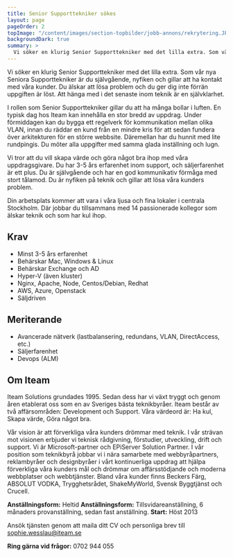```yaml
---
title: Senior Supporttekniker sökes
layout: page
pageOrder: 2
topImage: "/content/images/section-topbilder/jobb-annons/rekrytering.JPG"
backgroundDark: true
summary: >
  Vi söker en klurig Senior Supporttekniker med det lilla extra. Som vår nya Seniora Supporttekniker är du självgående, nyfiken och gillar att ha kontakt med våra kunder. Du älskar att lösa problem och du ger dig inte förrän uppgiften är löst. Att hänga med i det senaste inom teknik är en självklarhet.
---
```


Vi söker en klurig Senior Supporttekniker med det lilla extra.
Som vår nya Seniora Supporttekniker är du självgående, nyfiken och gillar att ha kontakt med våra kunder. Du älskar att lösa problem och du ger dig inte förrän uppgiften är löst. Att hänga med i det senaste inom teknik är en självklarhet.

I rollen som Senior Supporttekniker gillar du att ha många bollar i luften.  En typisk dag hos Iteam kan innehålla en stor bredd av uppdrag. Under förmiddagen kan du bygga ett regelverk för kommunikation mellan olika VLAN, innan du räddar en kund från en mindre kris för att sedan fundera över arkitekturen för en större webbsite. Däremellan har du hunnit med lite rundpingis. Du möter alla uppgifter med samma glada inställning och lugn.

Vi tror att du vill skapa värde och göra något bra ihop med våra uppdragsgivare. Du har 3-5 års erfarenhet inom support, och säljerfarenhet är ett plus. Du är självgående och har en god kommunikativ förmåga med stort tålamod. Du är nyfiken på teknik och gillar att lösa våra kunders problem.

Din arbetsplats kommer att vara i våra ljusa och fina lokaler i centrala Stockholm. Där jobbar du tillsammans med 14 passionerade kollegor som älskar teknik och som har kul ihop.

## Krav

* Minst 3-5 års erfarenhet
* Behärskar Mac, Windows & Linux
* Behärskar Exchange och AD
* Hyper-V (även kluster)
* Nginx, Apache, Node, Centos/Debian, Redhat
* AWS, Azure, Openstack
* Säljdriven

## Meriterande

* Avancerade nätverk (lastbalansering, redundans, VLAN, DirectAccess, etc.)
* Säljerfarenhet
* Devops (ALM)

## Om Iteam

Iteam Solutions grundades 1995. Sedan dess har vi växt tryggt och genom åren etablerat oss som en av Sveriges bästa teknikbyråer. Iteam består av två affärsområden: Development och Support.
Våra värdeord är: Ha kul, Skapa värde, Göra något bra.

Vår vision är att förverkliga våra kunders drömmar med teknik. I vår strävan mot visionen erbjuder vi teknisk rådgivning, förstudier, utveckling, drift och support. Vi är Microsoft-partner och EPiServer Solution Partner. I vår position som teknikbyrå jobbar vi i nära samarbete med webbyråpartners, reklambyråer och designbyråer i vårt kontinuerliga uppdrag att hjälpa förverkliga våra kunders mål och drömmar om affärsstödjande och moderna webbplatser och webbtjänster. Bland våra kunder finns Beckers Färg, ABSOLUT VODKA, Trygghetsrådet, ShakeMyWorld, Svensk Byggtjänst och Crucell.

**Anställningsform:** Heltid
**Anställningsform:** Tillsvidareanställning, 6 månaders provanställning, sedan fast anställning.
**Start:** Höst 2013

Ansök tjänsten genom att maila ditt CV och personliga brev till [sophie.wesslau@iteam.se](mailto:sophie.wesslau@iteam.se)

**Ring gärna vid frågor:** 0702 944 055
